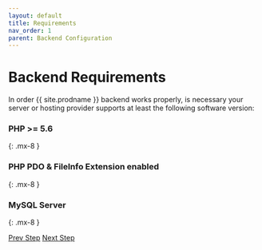 ```yaml
---
layout: default
title: Requirements
nav_order: 1
parent: Backend Configuration
---
```

# Backend Requirements

In order {{ site.prodname }} backend works properly, is necessary your server or hosting provider supports at least the following software version:

### PHP >= 5.6
{: .mx-8 }
### PHP PDO & FileInfo Extension enabled 
{: .mx-8 }
### MySQL Server
{: .mx-8 }
<br />
<p class="text-center">
    <a href="#" class="btn btn-purple disabled">Prev Step</a>
    <a href="cleaninstall/step1.html" class="btn btn-purple">Next Step</a>
</p>